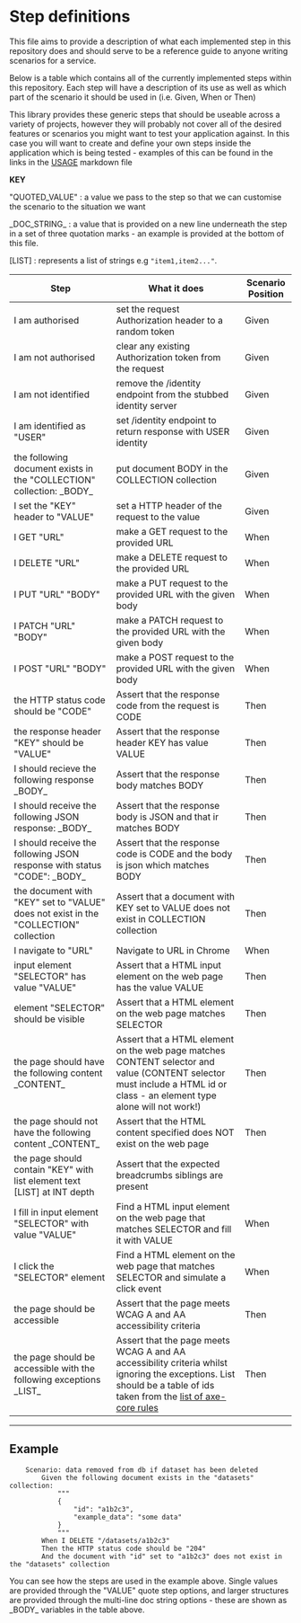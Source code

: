 # Step definitions

This file aims to provide a description of what each implemented step in this repository does and should serve to be a reference guide to anyone writing scenarios for a service.

Below is a table which contains all of the currently implemented steps within this repository. Each step will have a description of its use as well as which part of the scenario it should be used in (i.e. Given, When or Then)

This library provides these generic steps that should be useable across a variety of projects, however they will probably not cover all of the desired features or scenarios you might want to test your application against. In this case you will want to create and define your own steps inside the application which is being tested - examples of this can be found in the links in the [USAGE](USAGE.md) markdown file

**KEY**

"QUOTED_VALUE" : a value we pass to the step so that we can customise the scenario to the situation we want

\_DOC_STRING\_ : a value that is provided on a new line underneath the step in a set of three quotation marks - an example is provided at the bottom of this file.

[LIST] : represents a list of strings e.g `"item1,item2..."`.

| Step                                                                                 | What it does                                                                                                                                                            | Scenario Position |
|--------------------------------------------------------------------------------------|-------------------------------------------------------------------------------------------------------------------------------------------------------------------------|-------------------|
| I am authorised                                                                      | set the request Authorization header to a random token                                                                                                                  | Given             |
| I am not authorised                                                                  | clear any existing Authorization token from the request                                                                                                                 | Given             |
| I am not identified                                                                  | remove the /identity endpoint from the stubbed identity server                                                                                                          | Given             |
| I am identified as "USER"                                                            | set /identity endpoint to return response with USER identity                                                                                                            | Given             |
| the following document exists in the "COLLECTION" collection: \_BODY\_               | put document BODY in the COLLECTION collection                                                                                                                          | Given             |
| I set the "KEY" header to "VALUE"                                                    | set a HTTP header of the request to the value                                                                                                                           | Given             |
| I GET "URL"                                                                          | make a GET request to the provided URL                                                                                                                                  | When              |
| I DELETE "URL"                                                                       | make a DELETE request to the provided URL                                                                                                                               | When              |
| I PUT "URL" "BODY"                                                                   | make a PUT request to the provided URL with the given body                                                                                                              | When              |
| I PATCH "URL" "BODY"                                                                 | make a PATCH request to the provided URL with the given body                                                                                                            | When              |
| I POST "URL" "BODY"                                                                  | make a POST request to the provided URL with the given body                                                                                                             | When              |
| the HTTP status code should be "CODE"                                                | Assert that the response code from the request is CODE                                                                                                                  | Then              |
| the response header "KEY" should be "VALUE"                                          | Assert that the response header KEY has value VALUE                                                                                                                     | Then              |
| I should recieve the following response \_BODY\_                                     | Assert that the response body matches BODY                                                                                                                              | Then              |
| I should receive the following JSON response: \_BODY\_                               | Assert that the response body is JSON and that ir matches BODY                                                                                                          | Then              |
| I should receive the following JSON response with status "CODE": \_BODY\_            | Assert that the response code is CODE and the body is json which matches BODY                                                                                           | Then              |
| the document with "KEY" set to "VALUE" does not exist in the "COLLECTION" collection | Assert that a document with KEY set to VALUE does not exist in COLLECTION collection                                                                                    | Then              |
| I navigate to "URL"                                                                  | Navigate to URL in Chrome                                                                                                                                               | When              |
| input element "SELECTOR" has value "VALUE"                                           | Assert that a HTML input element on the web page has the value VALUE                                                                                                    | Then              |
| element "SELECTOR" should be visible                                                 | Assert that a HTML element on the web page matches SELECTOR                                                                                                             | Then              |
| the page should have the following content \_CONTENT\_                               | Assert that a HTML element on the web page matches CONTENT selector and value (CONTENT selector must include a HTML id or class - an element type alone will not work!) | Then              |
| the page should not have the following content \_CONTENT\_                           | Assert that the HTML content specified does NOT exist on the web page                                                                                                   | Then              |
| the page should contain "KEY" with list element text [LIST] at INT depth             | Assert that the expected breadcrumbs siblings are present                                                                                                               |                   |
| I fill in input element "SELECTOR" with value "VALUE"                                | Find a HTML input element on the web page that matches SELECTOR and fill it with VALUE                                                                                  | When              |
| I click the "SELECTOR" element                                                       | Find a HTML element on the web page that matches SELECTOR and simulate a click event                                                                             | When              |
| the page should be accessible | Assert that the page meets WCAG A and AA accessibility criteria | Then |
| the page should be accessible with the following exceptions \_LIST\_ | Assert that the page meets WCAG A and AA accessibility criteria whilst ignoring the exceptions. List should be a table of ids taken from the [list of axe-core rules](https://github.com/dequelabs/axe-core/blob/develop/doc/rule-descriptions.md) | Then |
---

## Example

```gherkin
    Scenario: data removed from db if dataset has been deleted
        Given the following document exists in the "datasets" collection:
            """
            {
                "id": "a1b2c3",
                "example_data": "some data"
            }
            """
        When I DELETE "/datasets/a1b2c3"
        Then the HTTP status code should be "204"
        And the document with "id" set to "a1b2c3" does not exist in the "datasets" collection

```

You can see how the steps are used in the example above. Single values are provided through the "VALUE" quote step options, and larger structures are provided through the multi-line doc string options - these are shown as \_BODY\_ variables in the table above.
